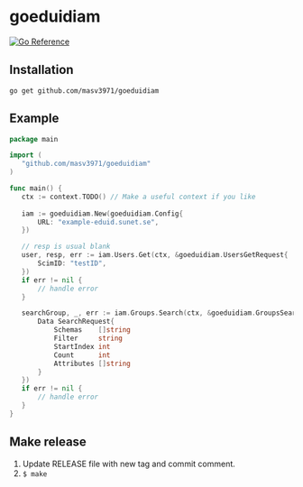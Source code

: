# goeduidiam

[![Go Reference](https://pkg.go.dev/badge/github.com/masv3971/goeduidiam.svg)](https://pkg.go.dev/github.com/masv3971/goeduidiam)

## Installation 
```
go get github.com/masv3971/goeduidiam
 ```

 ## Example
 ```go
 package main

import (
    "github.com/masv3971/goeduidiam"
)

func main() {
    ctx := context.TODO() // Make a useful context if you like
    
    iam := goeduidiam.New(goeduidiam.Config{
        URL: "example-eduid.sunet.se",
    })

    // resp is usual blank
    user, resp, err := iam.Users.Get(ctx, &goeduidiam.UsersGetRequest{
        ScimID: "testID",
    })
    if err != nil {
        // handle error
    }

    searchGroup, _, err := iam.Groups.Search(ctx, &goeduidiam.GroupsSearchRequest{
        Data SearchRequest{
	        Schemas    []string 
	        Filter     string   
	        StartIndex int      
	        Count      int      
	        Attributes []string 
        }
    })
    if err != nil {
        // handle error
    }
}  
```

## Make release
1. Update RELEASE file with new tag and commit comment. 
2. ```$ make ```